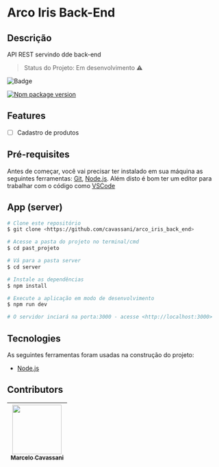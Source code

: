 # Arco Iris Back-End 

## Descrição
<p >API REST servindo dde back-end</p>

> Status do Projeto: Em desenvolvimento :warning:




![Badge](https://img.shields.io/github/license/cavassani/arco_iris_back_end?style=plastic)

[![Npm package version](https://badgen.net/npm/v/express)](https://npmjs.com/package/express)



## Features

- [ ] Cadastro de produtos


## Pré-requisites

Antes de começar, você vai precisar ter instalado em sua máquina as seguintes ferramentas:
[Git](https://git-scm.com), [Node.js](https://nodejs.org/en/). 
Além disto é bom ter um editor para trabalhar com o código como [VSCode](https://code.visualstudio.com/)

##  App (server)

```bash
# Clone este repositório
$ git clone <https://github.com/cavassani/arco_iris_back_end>

# Acesse a pasta do projeto no terminal/cmd
$ cd past_projeto

# Vá para a pasta server
$ cd server

# Instale as dependências
$ npm install

# Execute a aplicação em modo de desenvolvimento
$ npm run dev

# O servidor inciará na porta:3000 - acesse <http://localhost:3000>
```

## Tecnologies

As seguintes ferramentas foram usadas na construção do projeto:


- [Node.js](https://nodejs.org/en/)


## Contributors


[<img src="https://avatars2.githubusercontent.com/u/7971924?v=4" width=115 > <br> <sub> Marcelo Cavassani </sub>](https://github.com/cavassani) |
| :---: | 
